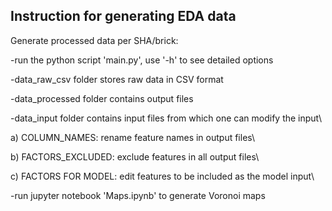 ## Instruction for generating EDA data


Generate processed data per SHA/brick:


-run the python script 'main.py', use '-h' to see detailed options


-data_raw_csv folder stores raw data in CSV format

-data_processed folder contains output files


-data_input folder contains input files from which one can modify the input\

a) COLUMN_NAMES: rename feature names in output files\

b) FACTORS_EXCLUDED: exclude features in all output files\

c) FACTORS FOR MODEL: edit features to be included as the model input\

-run jupyter notebook 'Maps.ipynb' to generate Voronoi maps


